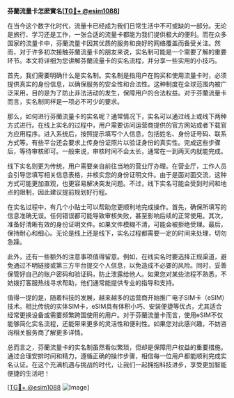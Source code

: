 **芬蘭流量卡怎麽實名[[TG💪+ @esim1088](https://t.me/s/esim1088)]**

在当今这个数字化时代，流量卡已经成为我们日常生活中不可或缺的一部分。无论是旅行、学习还是工作，一张合适的流量卡都能为我们提供极大的便利。而在众多国家的流量卡中，芬蘭流量卡因其优质的服务和良好的网络覆盖而备受关注。然而，对于许多初次接触芬蘭流量卡的朋友来说，实名制可能是一个需要了解的重要环节。本文将详细为您讲解芬蘭流量卡的实名流程，并分享一些实用的小技巧。

首先，我们需要明确什么是实名制。实名制是指用户在购买和使用流量卡时，必须提供真实的身份信息，以确保服务的安全性和合法性。这种制度在全球范围内被广泛采用，目的是为了防止非法活动的发生，保障用户的合法权益。对于芬蘭流量卡而言，实名制同样是一项必不可少的要求。

那么，如何进行芬蘭流量卡的实名呢？通常情况下，实名可以通过线上或线下两种方式进行。在线上实名的过程中，用户需要访问运营商提供的官方网站或者下载官方应用程序。进入系统后，按照提示填写个人信息，包括姓名、身份证号码、联系方式等。有些平台还会要求上传身份证照片以验证身份的真实性。完成这些步骤后，等待审核即可。一般来说，审核时间不会太长，通常在一到两天内就能完成。

线下实名则更为传统，用户需要亲自前往当地的营业厅办理。在营业厅，工作人员会引导您填写相关信息表格，并核实您的身份证明文件。由于是面对面交流，这种方式可能更加直观，也更容易解决突发问题。不过，线下实名可能会受到时间和地点的限制，因此建议提前规划好行程。

在实名过程中，有几个小贴士可以帮助您更顺利地完成操作。首先，确保所填写的信息准确无误。任何错误都可能导致审核失败，甚至影响后续的正常使用。其次，准备好清晰有效的身份证明文件。如果文件模糊不清，可能会被拒绝受理。最后，保持耐心和细心。无论是线上还是线下，实名过程都需要一定的时间来处理，切勿急躁。

此外，还有一些额外的注意事项值得留意。例如，在线实名时要选择正规渠道，避免通过不明链接或第三方平台提交个人信息，以免造成不必要的风险。同时，妥善保管好自己的账户密码和验证码，防止泄露给他人。如果您对某些流程不熟悉，不妨拨打客服热线寻求帮助，他们通常能提供专业的指导和支持。

值得一提的是，随着科技的发展，越来越多的运营商开始推广电子SIM卡（eSIM）技术。相比传统的实体SIM卡，eSIM具有体积小巧、安装便捷等优点，尤其适合经常更换设备或需要频繁跨国使用的用户。对于芬蘭流量卡而言，使用eSIM不仅能够简化实名流程，还能带来更多的灵活性和便利性。如果您对此感兴趣，不妨咨询相关服务商了解更多详情。

总而言之，芬蘭流量卡的实名制虽然看似繁琐，但却是保障用户权益的重要措施。通过合理安排时间和精力，遵循正确的操作步骤，相信每一位用户都能顺利完成实名认证。在这个充满机遇与挑战的时代，让我们一起拥抱科技进步，享受更加智能便捷的生活吧！

[[TG💪+ @esim1088](https://t.me/s/esim1088) ![Image](https://i.postimg.cc/4NQfJmqS/Snipaste-2025-05-13-00-14-12.png)]